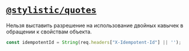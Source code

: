 # [`@stylistic/quotes`](https://eslint.style/rules/quotes)

Нельзя выставить разрешение на использование двойных кавычек в обращении к свойствам объекта.
```typescript
const idempotentId = String(req.headers["X-Idempotent-Id"] || '');
```
